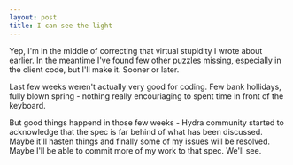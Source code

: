 ```yaml
---
layout: post
title: I can see the light
---
```


Yep, I'm in the middle of correcting that virtual stupidity I wrote about earlier. In the meantime I've found few other puzzles missing, especially in the client code, but I'll make it. Sooner or later.

Last few weeks weren't actually very good for coding. Few bank hollidays, fully blown spring - nothing really encouriaging to spent time in front of the keyboard.

But good things happend in those few weeks - Hydra community started to acknowledge that the spec is far behind of what has been discussed. Maybe it'll hasten things and finally some of my issues will be resolved.
Maybe I'll be able to commit more of my work to that spec. We'll see.